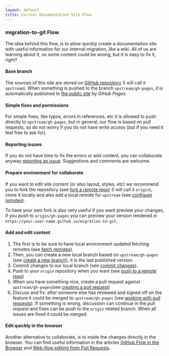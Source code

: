 ```yaml
---
layout: default
title: Current Documentation Site Flow
---
```


### migration-to-git Flow

The idea behind this flow, is to allow quickly create a documentation site with useful information for our internal migration, like a wiki. All of us are learning about it, so some content could be wrong, but it is easy to fix it, right?

#### Base branch

The sources of this site are stored on [GitHub repository](https://github.com/MakingSense/migration-to-git) (I will call it `upstream`). When something is pushed to the branch `upstream/gh-pages`, it is automatically published to [the public site](http://makingsense.github.io/migration-to-git) by _GiHub Pages_.

#### Simple fixes and permissions

For simple fixes, like typos, errors in references, etc it is allowed to push directly to `upstream/gh-pages`, but in general, our flow is based on pull requests, so do not worry if you do not have write access (but if you need it feel free to ask for).

#### Reporting issues

If you do not have time to fix the errors or add content, you can collaborate anyway [reporting an issue](https://github.com/MakingSense/migration-to-git/issues). Suggestions and comments are welcome.

#### Prepare environment for collaborate

If you want to edit site content (or also layout, styles, etc) we recommend you to fork the repository (see [fork a remote repo]) (I will call it `origin`),  clone it locally and also add a local remote for `upstream` (see [configure remotes]).

To have your own fork is also very useful if you want preview your changes, if you push to `origin/gh-pages` you can preview your version rendered in `https://your-user-name.github.io/migration-to-git`.

#### Add and edit content

1. The first is to be sure to have local environment updated fetching remotes (see [fetch remotes]).
2. Then, you can create a new local branch based on `upstream/gh-pages` (see [create a new branch]), it is the last published version.
3. Commit changes to our local branch (see [commit changes]).
4. Push to your `origin` repository when you want (see [push to a remote repo])
5. When you have something nice, create a pull request against `upstream/gh-pages`(see [creating a pull request])
6. Discuss and fix: after someone else has reviewed and signed off on the feature it could be merged to `upstream/gh-pages` (see [working with pull requests]). If something is wrong, discussion can continue in the _pull request_ and fixes can be push to the `origin` related branch. When all issues are fixed it could be merged.

#### Edit quickly in the browser

Another alternative to collaborate, is to made the changes directly in the browser. You can find useful information in the articles [GitHub Flow in the Browser](https://github.com/blog/1557-github-flow-in-the-browser) and [Web-flow editing from Pull Requests](https://github.com/blog/1738-web-flow-editing-from-pull-requests).


[clone a remote repo]: /migration-to-git/3-working-with-git/clone-remote-repo.html
[fork a remote repo]: /migration-to-git/3-working-with-git/fork-a-repo.html
[configure remotes]: /migration-to-git/3-working-with-git/configure-remotes.html
[fetch remotes]: /migration-to-git/3-working-with-git/fetch-remotes.html
[create a new branch]: /migration-to-git/3-working-with-git/create-a-new-branch.html
[commit changes]: /migration-to-git/3-working-with-git/commit-changes.html
[push to a remote repo]: /migration-to-git/3-working-with-git/push-to-a-remote-repo.html
[creating a pull request]: /migration-to-git/3-working-with-git/creating-a-pull-request.html
[working with pull requests]: /migration-to-git/3-working-with-git/working-with-pull-requests.html
